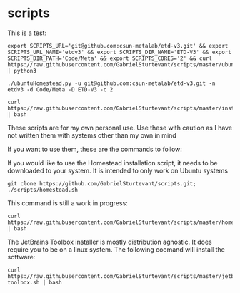 # scripts

This is a test:
```
export SCRIPTS_URL='git@github.com:csun-metalab/etd-v3.git' && export SCRIPTS_URL_NAME='etdv3' && export SCRIPTS_DIR_NAME='ETD-V3' && export SCRIPTS_DIR_PATH='Code/Meta' && export SCRIPTS_CORES='2' && curl https://raw.githubusercontent.com/GabrielSturtevant/scripts/master/ubuntuHomestead.py | python3
```


```
./ubuntuHomestead.py -u git@github.com:csun-metalab/etd-v3.git -n etdv3 -d Code/Meta -D ETD-V3 -c 2

```

```
curl https://raw.githubusercontent.com/GabrielSturtevant/scripts/master/installer.sh | bash
```

These scripts are for my own personal use. Use these with caution as I have not written them with systems other than my own in mind

If you want to use them, these are the commands to follow:

If you would like to use the Homestead installation script, it needs to be downloaded to your system. It is intended to only work on Ubuntu systems
```
git clone https://github.com/GabrielSturtevant/scripts.git; ./scripts/homestead.sh
```
This command is still a work in progress:
```
curl https://raw.githubusercontent.com/GabrielSturtevant/scripts/master/homestead.sh | bash
```

The JetBrains Toolbox installer is mostly distribution agnostic. It does require you to be on a linux system. The following coomand will install the software:
```shell
curl https://raw.githubusercontent.com/GabrielSturtevant/scripts/master/jetbrains-toolbox.sh | bash
```
